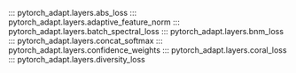 ::: pytorch_adapt.layers.abs_loss
::: pytorch_adapt.layers.adaptive_feature_norm
::: pytorch_adapt.layers.batch_spectral_loss
::: pytorch_adapt.layers.bnm_loss
::: pytorch_adapt.layers.concat_softmax
::: pytorch_adapt.layers.confidence_weights
::: pytorch_adapt.layers.coral_loss
::: pytorch_adapt.layers.diversity_loss